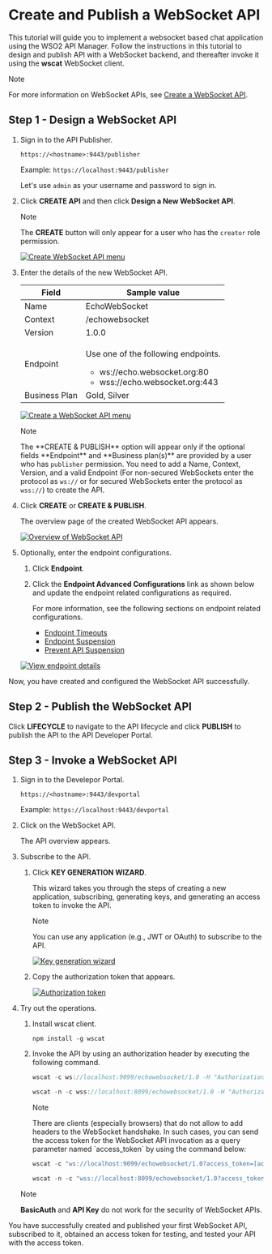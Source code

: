 # Create and Publish a WebSocket API

This tutorial will guide you to implement a websocket based chat application using the WSO2 API Manager.
Follow the instructions in this tutorial to design and publish API with a WebSocket backend, and thereafter 
invoke it using the **wscat** WebSocket client.

<html>
<div class="admonition note">
<p class="admonition-title">Note</p>
<p>For more information on WebSocket APIs, see <a href="{{base_path}}/learn/design-api/create-api/create-a-websocket-api">Create a WebSocket API</a>.</p>
</div> 
</html>

## Step 1 - Design a WebSocket API

1. Sign in to the API Publisher.
   
    `https://<hostname>:9443/publisher` 
   
    Example: `https://localhost:9443/publisher`

    Let's use `admin` as your username and password to sign in.

2.  Click **CREATE API** and then click **Design a New WebSocket API**.

     <html><div class="admonition note">
      <p class="admonition-title">Note</p>
      <p>The <b>CREATE</b> button will only appear for a user who has the <code>creator</code> role permission.</p>
      </div>
     </html>
    
     [![Create WebSocket API menu]({{base_path}}/assets/img/learn/create-websocket-api.jpg)]({{base_path}}/assets/img/learn/create-websocket-api.jpg)

3.  Enter the details of the new WebSocket API.

    <table>
    <thead>
    <tr>
    <th><b>Field</b></th>
    <th><b>Sample value</b></th>
    </tr>
    </thead>
    <tbody>
    <tr>
    <td>Name</td>
    <td>EchoWebSocket</td>
    </tr>
    <tr>
    <td>Context</td>
    <td>/echowebsocket</td>
    </tr>
    <tr>
    <td>Version</td>
    <td>1.0.0</td>
    </tr>
    <tr>
    <td>Endpoint</td>
    <td><p>
    Use one of the following endpoints.
    <ul>
    <li>ws://echo.websocket.org:80</li>
    <li>wss://echo.websocket.org:443</li>
    </ul></td>
    </tr>
    <tr>
    <td>Business Plan</td>
    <td>Gold, Silver</td>
    </tr>
    </tbody>
    </table>
    
    [![Create a WebSocket API menu]({{base_path}}/assets/img/learn/create-web-socket-api.jpg)]({{base_path}}/assets/img/learn/create-web-socket-api.jpg)

    <html>
     <div class="admonition note">
     <p class="admonition-title">Note</p>
     <p>The **CREATE & PUBLISH** option will appear only if the optional fields **Endpoint** and **Business plan(s)** are provided by a user who has <code>publisher</code> permission. You need to add a Name, Context, Version, and a valid Endpoint (For non-secured WebSockets enter the protocol as <code>ws://</code>  or for secured WebSockets enter the protocol as <code>wss://</code>) to create the API.</p>
     </div>
     </html>

4.  Click **CREATE** or **CREATE & PUBLISH**. 

     The overview page of the created WebSocket API appears.

     [![Overview of WebSocket API]({{base_path}}/assets/img/learn/overview-websocket-api.jpg)]({{base_path}}/assets/img/learn/overview-websocket-api.jpg)

5.  Optionally, enter the endpoint configurations.

     1. Click **Endpoint**.
     
     2. Click the **Endpoint Advanced Configurations** link as shown below and update the endpoint related configurations as required.
     
         For more information, see the following sections on endpoint related configurations.

         - [Endpoint Timeouts]({{base_path}}/learn/design-api/endpoints/resiliency/endpoint-timeouts)
         - [Endpoint Suspension]({{base_path}}/learn/design-api/endpoints/resiliency/endpoint-suspension)
         - [Prevent API Suspension]({{base_path}}/learn/design-api/endpoints/resiliency/prevent-api-suspension)

     [![View endpoint details]({{base_path}}/assets/img/learn/endpoint-view-of-websocket-api.jpg)]({{base_path}}/assets/img/learn/endpoint-view-of-websocket-api.jpg)

Now, you have created and configured the WebSocket API successfully.

## Step 2 - Publish the WebSocket API

Click **LIFECYCLE** to navigate to the API lifecycle and click **PUBLISH** to publish the API to the API Developer Portal.

## Step 3 - Invoke a WebSocket API

1. Sign in to the Develepor Portal.
   
     `https://<hostname>:9443/devportal` 
   
      Example: `https://localhost:9443/devportal`

2. Click on the WebSocket API.
   
     The API overview appears.

3. Subscribe to the API.

    1. Click **KEY GENERATION WIZARD**.
    
         This wizard takes you through the steps of creating a new application, subscribing, generating keys, and generating an access token to invoke the API. 

         <div class="admonition note">
         <p class="admonition-title">Note</p>
         <p> 
         You can use any application (e.g., JWT or OAuth) to subscribe to the API.
         </p>
         </div>

         [![Key generation wizard]({{base_path}}/assets/img/learn/websocket-api-credential-page.jpg)]({{base_path}}/assets/img/learn/websocket-api-credential-page.jpg)

    2. Copy the authorization token that appears.

         [![Authorization token]({{base_path}}/assets/img/learn/websocket-api-key-generation-wizard.jpg)]({{base_path}}/assets/img/learn/websocket-api-key-generation-wizard.jpg)

4. Try out the operations.
     
      1.  Install wscat client. 

           `npm install -g wscat`

      2.  Invoke the API by using an authorization header by executing the following command.
        
           ``` java tab="WS"
           wscat -c ws://localhost:9099/echowebsocket/1.0 -H "Authorization: Bearer [accesstoken]" 
           ```

           ``` java tab="WSS"
           wscat -n -c wss://localhost:8099/echowebsocket/1.0 -H "Authorization: Bearer [accesstoken]"
           ```

          <html>
          <div class="admonition note">
          <p class="admonition-title">Note</p>
          <p>
              There are clients (especially browsers) that do not allow to add headers to the WebSocket handshake. In such cases, you can send the access token for the WebSocket API invocation as a query parameter named `access_token` by using the command below:</p>

           ``` java tab="WS"
           wscat -c "ws://localhost:9099/echowebsocket/1.0?access_token=[accesstoken]" 
           ```
  
           ``` java tab="WSS"
           wscat -n -c "wss://localhost:8099/echowebsocket/1.0?access_token=[accesstoken]"
           ```

      <html>
      <div class="admonition note">
      <p class="admonition-title">Note</p>
      <p><b>BasicAuth</b> and <b>API Key</b> do not work for the security of WebSocket APIs.</p>
      </div> 
      </html>

You have successfully created and published your first WebSocket API, subscribed to it, obtained an access token for testing, and tested your API with the access token.
